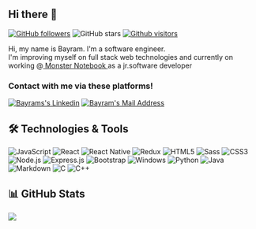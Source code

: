 ## Hi there 👋

<!--
**Bayramalkan/bayramalkan** is a ✨ _special_ ✨ repository because its `README.md` (this file) appears on your GitHub profile.

Here are some ideas to get you started:

- 🔭 I’m currently working on ...
- 🌱 I’m currently learning ...
- 👯 I’m looking to collaborate on ...
- 🤔 I’m looking for help with ...
- 💬 Ask me about ...
- 📫 How to reach me: ...
- 😄 Pronouns: ...
- ⚡ Fun fact: ...
-->


[![GitHub followers](https://img.shields.io/github/followers/bayramalkan?style=social)](https://github.com/bayramalkan?tab=followers)
![GitHub stars](https://img.shields.io/github/stars/bayramalkan?style=social)
[![Github visitors](https://visitor-badge.glitch.me/badge?page_id=bayramalkan.visitor-badge)](https://GitHub.com/bayramalkan/StrapDown.js/stargazers/)

<p>
          Hi, my name is Bayram. I'm a software engineer.
          <br />
          I'm improving myself on full stack web technologies and currently on working
          @<a href="https://www.monsternotebook.com.tr/">
            Monster Notebook
          </a>
          as a jr.software developer
        </p>

### Contact with me via these platforms!

<a href="https://www.linkedin.com/in/bayramalkan/" target="_blank" rel="nofollow"><img alt="Bayrams's Linkedin" src="https://img.shields.io/badge/LinkedIn-0077B5?style=for-the-badge&logo=linkedin&logoColor=white" /></a>
<a href="mailto:bayramalkan1243@gmail.com" target="_blank" rel="nofollow"><img alt="Bayram's Mail Address" src="https://img.shields.io/badge/Gmail-D14836?style=for-the-badge&logo=gmail&logoColor=white" /></a>

## 🛠 Technologies & Tools

<div>
<img alt="JavaScript" src="https://img.shields.io/badge/JavaScript-F7DF1E?style=for-the-badge&logo=javascript&logoColor=black"/>
<img alt="React" src="https://img.shields.io/badge/React-20232A?style=for-the-badge&logo=react&logoColor=61DAFB"></img>
<img alt="React Native" src="https://img.shields.io/badge/React_Native-20232A?style=for-the-badge&logo=react&logoColor=61DAFB"></img>
<img alt="Redux" src="https://img.shields.io/badge/Redux-593D88?style=for-the-badge&logo=redux&logoColor=white"></img>
<img alt="HTML5" src="https://img.shields.io/badge/HTML5-E34F26?style=for-the-badge&logo=html5&logoColor=white"></img>
<img alt="Sass" src="https://img.shields.io/badge/Sass-CC6699?style=for-the-badge&logo=sass&logoColor=white"></img>
<img alt="CSS3" src="https://img.shields.io/badge/CSS3-1572B6?style=for-the-badge&logo=css3&logoColor=white"></img>
<img alt="Node.js" src="https://img.shields.io/badge/Node.js-43853D?style=for-the-badge&logo=node.js&logoColor=white"></img>
<img alt="Express.js" src="https://img.shields.io/badge/Express.js-404D59?style=for-the-badge"></img>
<img alt="Bootstrap" src="https://img.shields.io/badge/bootstrap%20-%23563D7C.svg?&style=for-the-badge&logo=bootstrap&logoColor=white"/>
<img alt="Windows" src="https://img.shields.io/badge/Windows-0078D6?style=for-the-badge&logo=windows&logoColor=white"></img>
<img alt="Python" src="https://img.shields.io/badge/Python-14354C?style=for-the-badge&logo=python&logoColor=white"></img>
<img alt="Java" src="https://img.shields.io/badge/Java-ED8B00?style=for-the-badge&logo=java&logoColor=white"></img>
<img alt="Markdown" src="https://img.shields.io/badge/Markdown-000000?style=for-the-badge&logo=markdown&logoColor=white"></img>
<img alt="C" src="https://img.shields.io/badge/C-00599C?style=for-the-badge&logo=c&logoColor=white"></img>
<img alt="C++" src="https://img.shields.io/badge/C%2B%2B-00599C?style=for-the-badge&logo=c%2B%2B&logoColor=white"></img>
</div>

## 📊 GitHub Stats

<div>
<!--  <img src="https://github-readme-stats.vercel.app/api?username=bayramalkan&count_private=true&show_icons=true&theme=tokyonight"> -->
  <img src="https://github-readme-stats.vercel.app/api/top-langs/?username=bayramalkan&hide=html,ruby&layout=compact&show_icons=true&theme=tokyonight">
</div>

